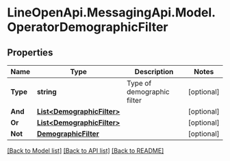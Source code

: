 # LineOpenApi.MessagingApi.Model.OperatorDemographicFilter

## Properties

Name | Type | Description | Notes
------------ | ------------- | ------------- | -------------
**Type** | **string** | Type of demographic filter | [optional] 
**And** | [**List&lt;DemographicFilter&gt;**](DemographicFilter.md) |  | [optional] 
**Or** | [**List&lt;DemographicFilter&gt;**](DemographicFilter.md) |  | [optional] 
**Not** | [**DemographicFilter**](DemographicFilter.md) |  | [optional] 

[[Back to Model list]](../README.md#documentation-for-models) [[Back to API list]](../README.md#documentation-for-api-endpoints) [[Back to README]](../README.md)

